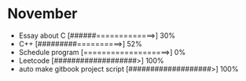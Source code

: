 # November 

- Essay about C [######=============>] 30%
- C++ [#########==========>] 52%
- Schedule program [===================>] 0%
- Leetcode [###################>] 100%
- auto make gitbook project script [###################>] 100%
